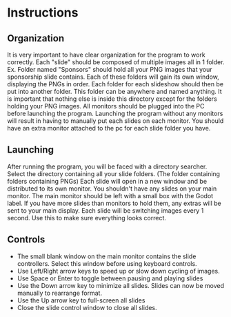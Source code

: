 # Instructions
## Organization 
It is very important to have clear organization for the program to work correctly. 
Each "slide" should be composed of multiple images all in 1 folder. Ex. Folder named "Sponsors" should hold all your PNG images that your sponsorship slide contains. Each of these folders will gain its own window, displaying the PNGs in order.
Each folder for each slideshow should then be put into another folder. This folder can be anywhere and named anything. It is important that nothing else is inside this directory except for the folders holding your PNG images.
All monitors should be plugged into the PC before launching the program. Launching the program without any monitors will result in having to manually put each slides on each monitor. You should have an extra monitor attached to the pc for each slide folder you have.

## Launching
After running the program, you will be faced with a directory searcher. Select the directory containing all your slide folders. (The folder containing folders containing PNGs)
Each slide will open in a new window and be distributed to its own monitor. You shouldn't have any slides on your main monitor. The main monitor should be left with a small box with the Godot label. If you have more slides than monitors to hold them, any extras will be sent to your main display.
Each slide will be switching images every 1 second. Use this to make sure everything looks correct.

## Controls
- The small blank window on the main monitor contains the slide controllers. Select this window before using keyboard controls.
- Use Left/Right arrow keys to speed up or slow down cycling of images.
- Use Space or Enter to toggle between pausing and playing slides
- Use the Down arrow key to minimize all slides. Slides can now be moved manually to rearrange format.
- Use the Up arrow key to full-screen all slides
- Close the slide control window to close all slides.
